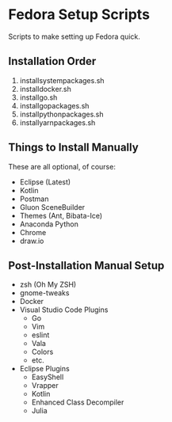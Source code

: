 # Fedora Setup Scripts

Scripts to make setting up Fedora quick.

## Installation Order

1. installsystempackages.sh
1. installdocker.sh
1. installgo.sh
1. installgopackages.sh
1. installpythonpackages.sh
1. installyarnpackages.sh

## Things to Install Manually

These are all optional, of course:

- Eclipse (Latest)
- Kotlin
- Postman
- Gluon SceneBuilder
- Themes (Ant, Bibata-Ice)
- Anaconda Python
- Chrome
- draw.io

## Post-Installation Manual Setup

- zsh (Oh My ZSH)
- gnome-tweaks
- Docker
- Visual Studio Code Plugins
	- Go
	- Vim
	- eslint
	- Vala
	- Colors
	- etc.
- Eclipse Plugins
	- EasyShell
	- Vrapper
	- Kotlin
	- Enhanced Class Decompiler
	- Julia

